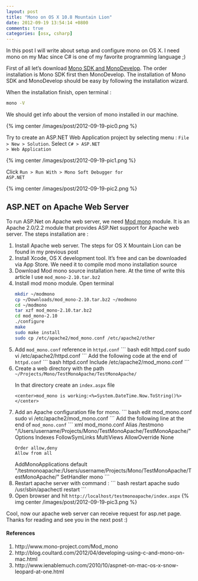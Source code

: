 ```yaml
---
layout: post
title: "Mono on OS X 10.8 Mountain Lion"
date: 2012-09-19 13:54:14 +0800
comments: true
categories: [osx, csharp]
---
```

In this post I will write about setup and configure mono on OS X. I need mono on my Mac since C# is one of my favorite programming language ;)

First of all let’s download <a href="http://www.go-mono.com/mono-downloads/download.html">Mono SDK and MonoDevelop</a>. The order installation is Mono SDK first then MonoDevelop. The installation of Mono SDK and MonoDevelop should be easy by following the installation wizard.

When the installation finish, open terminal :

``` bash mono version
mono -V
```

We should get info about the version of mono installed in our machine.

{% img center /images/post/2012-09-19-pic0.png %}

Try to create an ASP.NET Web Application project by selecting menu :
<code>File > New > Solution</code>. Select <code>C# > ASP.NET > Web Application</code>

{% img center /images/post/2012-09-19-pic1.png %}

Click <code>Run > Run With > Mono Soft Debugger for ASP.NET</code>

{% img center /images/post/2012-09-19-pic2.png %}


<h2>ASP.NET on Apache Web Server</h2>

To run ASP.Net on Apache web server, we need <a href="http://www.mono-project.com/Mod_mono">Mod mono</a> module. It is an Apache 2.0/2.2 module that provides ASP.Net support for Apache web server. The steps installation are :
<ol type="1">
<li>Install Apache web server. The steps for OS X Mountain Lion can be found in my previous post
</li>

<li>Install Xcode, OS X development tool. It’s free and can be downloaded via App Store. We need it to compile mod mono installation source
</li>

<li>Download Mod mono source installation here. At the time of write this article I use <code>mod_mono-2.10.tar.bz2</code>
</li>

<li>Install mod mono module. Open terminal

``` bash mod mono installation
mkdir ~/modmono
cp ~/Downloads/mod_mono-2.10.tar.bz2 ~/modmono
cd ~/modmono
tar xzf mod_mono-2.10.tar.bz2
cd mod_mono-2.10
./configure
make
sudo make install
sudo cp /etc/apache2/mod_mono.conf /etc/apache2/other
```
</li>

<li>Add <code>mod_mono.conf</code> reference in <code>httpd.conf</code>
``` bash edit httpd.conf
sudo vi /etc/apache2/httpd.conf
```
Add the following code at the end of <code>httpd.conf</code>
``` bash httpd.conf
Include /etc/apache2/mod_mono.conf
```
</li>

<li>Create a web directory with the path<code> ~/Projects/Mono/TestMonoApache/TestMonoApache/ </code>

In that directory create an <code>index.aspx</code> file
``` aspx-cs index.aspx
<center>mod_mono is working:<%=System.DateTime.Now.ToString()%></center>
```
</li>
<li>Add an Apache configuration file for mono.
``` bash edit mod_mono.conf
sudo vi /etc/apache2/mod_mono.conf
```
Add the following line at the end of <code>mod_mono.conf</code>
``` xml mod_mono.conf
Alias /testmono "/Users/username/Projects/Mono/TestMonoApache/TestMonoApache/"
<Directory "/Users/username/Projects/Mono/TestMonoApache/TestMonoApache/">
    Options Indexes FollowSymLinks MultiViews
    AllowOverride None

    Order allow,deny
    Allow from all
</Directory>
AddMonoApplications default "/testmonoapache:/Users/username/Projects/Mono/TestMonoApache/TestMonoApache/"
<Location /testmonoapache>
 SetHandler mono
</Location>
```
</li>

<li>Restart apache server with command :
``` bash restart apache
sudo /usr/sbin/apachectl restart
```
</li>

<li> Open browser and hit <code>http://localhost/testmonoapache/index.aspx</code>
{% img center /images/post/2012-09-19-pic3.png %}
</li>

</ol>

Cool, now our apache web server can receive request for asp.net page. Thanks for reading and see you in the next post :)


<h4>References</h4>
<ol type="1">
  <li>http://www.mono-project.com/Mod_mono</li>
  <li>http://blog.coultard.com/2012/04/developing-using-c-and-mono-on-mac.html</li>
  <li>http://www.ienablemuch.com/2010/10/aspnet-on-mac-os-x-snow-leopard-at-one.html</li>
</ol>
